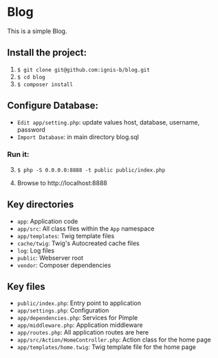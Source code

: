# Blog

This is a simple Blog.

## Install the project:

1. `$ git clone git@github.com:ignis-b/blog.git`
2. `$ cd blog`
3. `$ composer install`

## Configure Database:
* `Edit app/setting.php`:  update values  host, database, username, password
* `Import Database`: in main directory blog.sql

### Run it:
3. `$ php -S 0.0.0.0:8888 -t public public/index.php`

4. Browse to http://localhost:8888

## Key directories

* `app`: Application code
* `app/src`: All class files within the `App` namespace
* `app/templates`: Twig template files
* `cache/twig`: Twig's Autocreated cache files
* `log`: Log files
* `public`: Webserver root
* `vendor`: Composer dependencies

## Key files

* `public/index.php`: Entry point to application
* `app/settings.php`: Configuration
* `app/dependencies.php`: Services for Pimple
* `app/middleware.php`: Application middleware
* `app/routes.php`: All application routes are here
* `app/src/Action/HomeController.php`: Action class for the home page
* `app/templates/home.twig`: Twig template file for the home page
